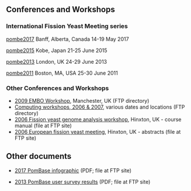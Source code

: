 Conferences and Workshops
-------------------------

### International Fission Yeast Meeting series

[pombe2017](documents/pombe2017)
Banff, Alberta, Canada
14-19 May 2017

[pombe2015](documents/pombe2015)
Kobe, Japan
21-25 June 2015

[pombe2013](documents/pombe2013)
London, UK
24-29 June 2013

[pombe2011](documents/pombe2011)
Boston, MA, USA
25-30 June 2011

### Other Conferences and Workshops

-   [2009 EMBO Workshop](ftp://ftp.pombase.org/pombe/Archived_directories/Presentations_workshops_and_meeting_abstracts/EMBO_workshop/),
    Manchester, UK (FTP directory)
-   [Computing workshops, 2006 & 2007](ftp://ftp.pombase.org/pombe/Archived_directories/Presentations_workshops_and_meeting_abstracts/Computing_Workshop/),
    various dates and locations (FTP directory)
-   [2006 Fission yeast genome analysis workshop](ftp://ftp.pombase.org/pombe/Archived_directories/Presentations_workshops_and_meeting_abstracts/Computing_Workshop/Fission_yeast_computing_workshop_man_Mar2006.ppt),
    Hinxton, UK - course manual (file at FTP site)
-   [2006 European fission yeast meeting](ftp://ftp.pombase.org/pombe/Archived_directories/Presentations_workshops_and_meeting_abstracts/Pombe_meeting_abstract_books/Wellcome_Euro_Yeast_27_2_06.pdf),
    Hinxton, UK - abstracts (file at FTP site)

Other documents
---------------

-   [2017 PomBase infographic](ftp://ftp.pombase.org/pombe/Conferences/pombe2017/pombe2017_infographic_p132.pdf) (PDF; file at FTP site)

-   [2013 PomBase user survey results](ftp://ftp.pombase.org/pombe/documents/2013_pombase_survey_summary.pdf) (PDF; file at FTP site)

